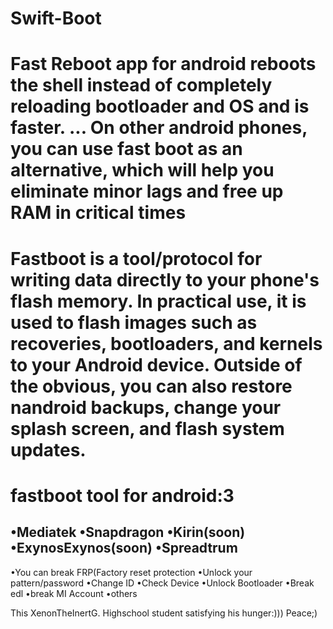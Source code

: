 # Swift-Boot
# Fast Reboot app for android reboots the shell instead of completely reloading bootloader and OS and is faster. ... On other android phones, you can use fast boot as an alternative, which will help you eliminate minor lags and free up RAM in critical times 
# Fastboot is a tool/protocol for writing data directly to your phone's flash memory. In practical use, it is used to flash images such as recoveries, bootloaders, and kernels to your Android device. Outside of the obvious, you can also restore nandroid backups, change your splash screen, and flash system updates.
# fastboot tool for android:3
•Mediatek
•Snapdragon
•Kirin(soon)
•ExynosExynos(soon)
•Spreadtrum
 ------------------------
•You can break FRP(Factory reset protection 
•Unlock your pattern/password
•Change ID
•Check Device
•Unlock Bootloader
•Break edl
•break MI Account
•others

This XenonTheInertG. Highschool student satisfying his hunger:)))
Peace;)

